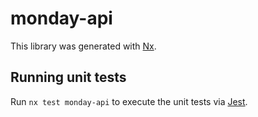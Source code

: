 # monday-api

This library was generated with [Nx](https://nx.dev).

## Running unit tests

Run `nx test monday-api` to execute the unit tests via [Jest](https://jestjs.io).
